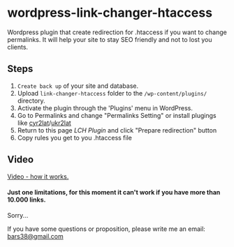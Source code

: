 # wordpress-link-changer-htaccess

Wordpress plugin that create redirection for .htaccess if you want to change permalinks. It will help your site to stay SEO friendly and not to lost you clients.

## Steps

1. `Create back up` of your site and database.
2. Upload `link-changer-htaccess` folder to the `/wp-content/plugins/` directory.
3. Activate the plugin through the 'Plugins' menu in WordPress.
4. Go to Permalinks and change "Permalinks Setting" or install plugings like [cyr2lat](https://wordpress.org/plugins/cyr2lat/)/[ukr2lat](https://wordpress.org/plugins/ukr-to-lat/)
5. Return to this page *LCH Plugin* and click "Prepare redirection" button
6. Copy rules you get to you .htaccess file


## Video

[Video - how it works.](https://youtu.be/_rBlqsA2tw0)

#### Just one limitations, for this moment it can't work if you have more than 10.000 links. 
Sorry...


If you have some questions or proposition, please write me an email: bars38@gmail.com

